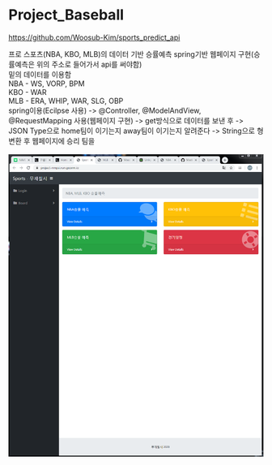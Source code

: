 # Project_Baseball

https://github.com/Woosub-Kim/sports_predict_api

프로 스포츠(NBA, KBO, MLB)의 데이터 기반 승률예측 spring기반 웹페이지 구현(승률예측은 위의 주소로 들어가서 api를 써야함) 
<br/>
밑의 데이터를 이용함
<br/>
NBA - WS, VORP, BPM
<br/>
KBO - WAR
<br/>
MLB - ERA, WHIP, WAR, SLG, OBP
<br/>
spring이용(Ecilpse 사용) -> @Controller, @ModelAndView, @RequestMapping 사용(웹페이지 구현) -> get방식으로 데이터를 보낸 후 ->
JSON Type으로 home팀이 이기는지 away팀이 이기는지 알려준다 -> String으로 형변환 후 웹페이지에 승리 팀을  
<br/>
<img width="" height="" src='https://github.com/namwon94/Project_Baseball/blob/master/webpage.png'></img>
